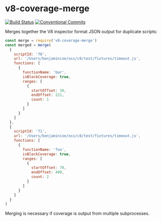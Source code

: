 # v8-coverage-merge

[![Build Status](https://travis-ci.org/bcoe/v8-coverage-merge.svg?branch=master)](https://travis-ci.org/bcoe/v8-coverage-merge)
[![Conventional Commits](https://img.shields.io/badge/Conventional%20Commits-1.0.0-yellow.svg)](https://conventionalcommits.org)

Merges together the V8 inspector format JSON output for duplicate scripts:

```js
const merge = require('v8-coverage-merge')
const merged = merge(
  {
    scriptId: '70',
    url: '/Users/benjamincoe/oss/c8/test/fixtures/timeout.js',
    functions: [
      {
        functionName: 'bar',
        isBlockCoverage: true,
        ranges: [
          {
            startOffset: 30,
            endOffset: 221,
            count: 1
          }
        ]
      }
    ]
  },
  {
    scriptId: '71',
    url: '/Users/benjamincoe/oss/c8/test/fixtures/timeout.js',
    functions: [
      {
        functionName: 'foo',
        isBlockCoverage: true,
        ranges: [
          {
            startOffset: 70,
            endOffset: 400,
            count: 2
          }
        ]
      }
    ]
  }
)
```

Merging is necessary if coverage is output from multiple subprocesses.